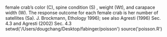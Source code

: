 female crab’s color (C), spine condition (S) , weight (Wt), and carapace width (W). The response outcome for each female crab is her number of satellites (Sa). 
J. Brockmann, Ethology 1996); see also Agresti (1996) Sec. 4.3 and Agresti (2002) Sec. 4.3
setwd('/Users/dougchang/Desktop/fabinger/poisson')
source('poisson.R')
